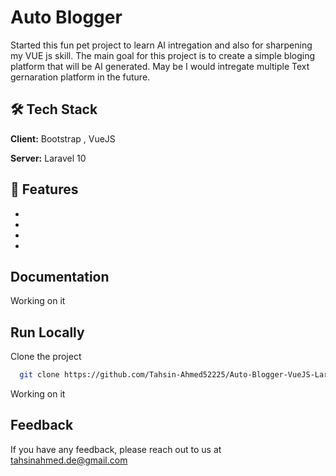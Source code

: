 
# Auto Blogger

Started this fun pet project to learn AI intregation and also for sharpening my VUE js skill. The main goal for this project is to create a simple bloging platform that will be AI generated. May be I would intregate multiple Text gernaration platform in the future.


## 🛠  Tech Stack

**Client:** Bootstrap , VueJS

**Server:** Laravel 10

  
## 🚀 Features

- 
- 
-
- 

  
## Documentation

Working on it

  
## Run Locally

Clone the project

```bash
  git clone https://github.com/Tahsin-Ahmed52225/Auto-Blogger-VueJS-Laravel.git
```
Working on it

  
## Feedback

If you have any feedback, please reach out to us at tahsinahmed.de@gmail.com

  

  